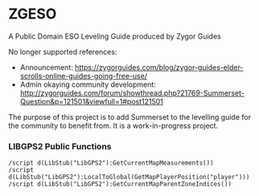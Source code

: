 # ZGESO

A Public Domain ESO Leveling Guide produced by Zygor Guides

No longer supported references:
* Announcement: https://zygorguides.com/blog/zygor-guides-elder-scrolls-online-guides-going-free-use/
* Admin okaying community development: http://zygorguides.com/forum/showthread.php?21769-Summerset-Question&p=121501&viewfull=1#post121501

The purpose of this project is to add Summerset to the levelling guide for the community to benefit from. It is a work-in-progress project.

### LIBGPS2 Public Functions

```
/script d(LibStub("LibGPS2"):GetCurrentMapMeasurements())
/script d(LibStub("LibGPS2"):LocalToGlobal(GetMapPlayerPosition("player")))
/script d(LibStub("LibGPS2"):GetCurrentMapParentZoneIndices())
```
